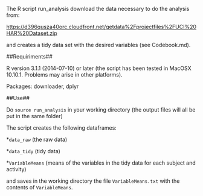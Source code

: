 The R script run_analysis download the data necessary to do the analysis from:

https://d396qusza40orc.cloudfront.net/getdata%2Fprojectfiles%2FUCI%20HAR%20Dataset.zip

and creates a tidy data set with the desired variables (see Codebook.md).


##Requiriments##

R version 3.1.1 (2014-07-10) or later (the script has been tested in MacOSX 10.10.1. 
Problems may arise in other platforms).

Packages: downloader, dplyr

##Use##

Do `source run_analysis` in your working directory (the output files will all be put in the same
folder)

The script creates the following dataframes:


*`data_raw` (the raw data)

*`data_tidy` (tidy data) 

*`VariableMeans` (means of the variables in the tidy data for each subject and activity)


and saves in the working directory the file `VariableMeans.txt` with the contents of 
`VariableMeans`.
